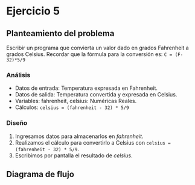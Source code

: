 # Ejercicio 5

## Planteamiento del problema

Escribir un programa que convierta un valor dado en grados Fahrenheit a grados Celsius. Recordar que la fórmula para la conversión es: `C = (F-32)*5/9`

### Análisis

- Datos de entrada: Temperatura expresada en Fahrenheit.
- Datos de salida: Temperatura convertida y expresada en Celsius.
- Variables: fahrenheit, celsius: Numéricas Reales.
- Cálculos: `celsius = (fahrenheit - 32) * 5/9`

### Diseño

1. Ingresamos datos para almacenarlos en *fahrenheit*.
2. Realizamos el cálculo para convertirlo a Celsius con `celsius = (fahrenheit - 32) * 5/9`. 
3. Escribimos por pantalla el resultado de *celsius*.

## Diagrama de flujo

![]()
